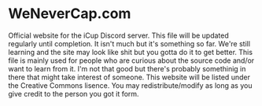 # WeNeverCap.com
Official website for the iCup Discord server. This file will be updated regularly until completion. It isn't much but it's something so far. We're still learning and the site may look like shit but you gotta do it to get better.
This file is mainly used for people who are curious about the source code and/or want to learn from it. I'm not that good but there's probably somethinig in there that might take interest of someone.
This website will be listed under the Creative Commons lisence. You may redistribute/modify as long as you give credit to the person you got it form.
